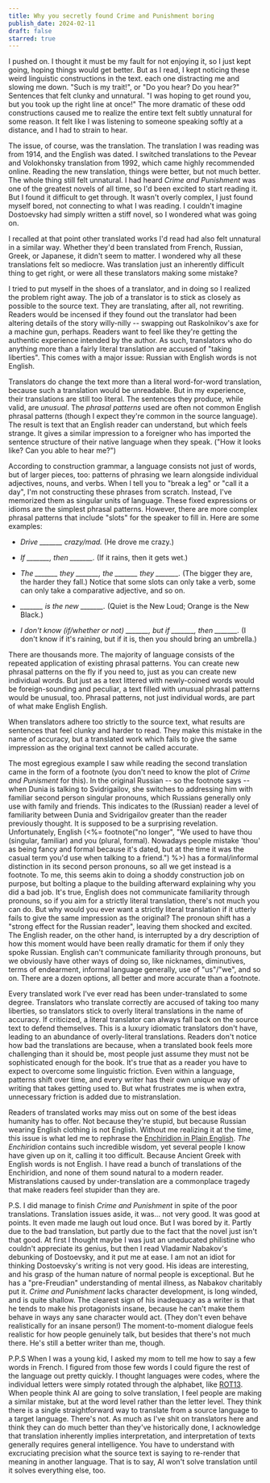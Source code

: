 ```yaml
---
title: Why you secretly found Crime and Punishment boring
publish_date: 2024-02-11
draft: false
starred: true
---
```


I pushed on. I thought it must be my fault for not enjoying it, so I just kept going, hoping things would get better. But as I read, I kept noticing these weird linguistic constructions in the text. each one distracting me and slowing me down. "Such is my trait!", or "Do you hear? Do you hear?" Sentences that felt clunky and unnatural. "I was hoping to get round you, but you took up the right line at once!" The more dramatic of these odd constructions caused me to realize the entire text felt subtly unnatural for some reason. It felt like I was listening to someone speaking softly at a distance, and I had to strain to hear.

The issue, of course, was the translation. The translation I was reading was from 1914, and the English was dated. I switched translations to the Pevear and Volokhonsky translation from 1992, which came highly recommended online. Reading the new translation, things were better, but not much better. The whole thing still felt unnatural. I had heard *Crime and Punishment* was one of the greatest novels of all time, so I'd been excited to start reading it. But I found it difficult to get through. It wasn't overly complex, I just found myself bored, not connecting to what I was reading. I couldn't imagine Dostoevsky had simply written a stiff novel, so I wondered what was going on.

I recalled at that point other translated works I'd read had also felt unnatural in a similar way. Whether they'd been translated from French, Russian, Greek, or Japanese, it didn't seem to matter. I wondered why all these translations felt so mediocre. Was translation just an inherently difficult thing to get right, or were all these translators making some mistake?

I tried to put myself in the shoes of a translator, and in doing so I realized the problem right away. The job of a translator is to stick as closely as possible to the source text. They are translating, after all, not rewriting. Readers would be incensed if they found out the translator had been altering details of the story willy-nilly -- swapping out Raskolnikov's axe for a machine gun, perhaps. Readers want to feel like they're getting the authentic experience intended by the author. As such, translators who do anything more than a fairly literal translation are accused of "taking liberties". This comes with a major issue: Russian with English words is not English.

Translators do change the text more than a literal word-for-word translation, because such a translation would be unreadable. But in my experience, their translations are still too literal. The sentences they produce, while valid, are _unusual_. The _phrasal patterns_ used are often not common English phrasal patterns (though I expect they're common in the source language). The result is text that an English reader can understand, but which feels strange. It gives a similar impression to a foreigner who has imported the sentence structure of their native language when they speak. ("How it looks like? Can you able to hear me?")

According to construction grammar, a language consists not just of words, but of larger pieces, too: patterns of phrasing we learn alongside individual adjectives, nouns, and verbs. When I tell you to "break a leg" or "call it a day", I'm not constructing these phrases from scratch. Instead, I've memorized them as singular units of language. These fixed expressions or idioms are the simplest phrasal patterns. However, there are more complex phrasal patterns that include "slots" for the speaker to fill in. Here are some examples:

- _Drive \_\_\_\_\_\_\_ crazy/mad._ (He drove me crazy.)

- _If \_\_\_\_\_\_\_, then \_\_\_\_\_\_\_._ (If it rains, then it gets wet.)

- _The \_\_\_\_\_\_\_ they \_\_\_\_\_\_\_, the \_\_\_\_\_\_\_ they \_\_\_\_\_\_\_._ (The bigger they are, the harder they fall.) Notice that some slots can only take a verb, some can only take a comparative adjective, and so on.

- _\_\_\_\_\_\_\_ is the new \_\_\_\_\_\_\_._ (Quiet is the New Loud; Orange is the New Black.)

- _I don't know (if/whether or not) \_\_\_\_\_\_\_, but if \_\_\_\_\_\_\_, then \_\_\_\_\_\_\_._ (I don't know if it's raining, but if it is, then you should bring an umbrella.)

There are thousands more. The majority of language consists of the repeated application of existing phrasal patterns. You can create new phrasal patterns on the fly if you need to, just as you can create new individual words. But just as a text littered with newly-coined words would be foreign-sounding and peculiar, a text filled with unusual phrasal patterns would be unusual, too. Phrasal patterns, not just individual words, are part of what make English English.

When translators adhere too strictly to the source text, what results are sentences that feel clunky and harder to read. They make this mistake in the name of accuracy, but a translated work which fails to give the same impression as the original text cannot be called accurate.

The most egregious example I saw while reading the second translation came in the form of a footnote (you don't need to know the plot of _Crime and Punisment_ for this). In the original Russian -- so the footnote says -- when Dunia is talking to Svidrigailov, she switches to addressing him with familiar second person singular pronouns, which Russians generally only use with family and friends. This indicates to the (Russian) reader a level of familiarity between Dunia and Svidrigailov greater than the reader previously thought. It is supposed to be a surprising revelation. Unfortunately, English (<%= footnote("no longer", "We used to have thou (singular, familiar) and you (plural, formal). Nowadays people mistake 'thou' as being fancy and formal because it's dated, but at the time it was the casual term you'd use when talking to a friend.") %>) has a formal/informal distinction in its second person pronouns, so all we get instead is a footnote. To me, this seems akin to doing a shoddy construction job on purpose, but bolting a plaque to the building afterward explaining why you did a bad job. It's true, English does not communicate familiarity through pronouns, so if you aim for a strictly literal translation, there's not much you can do. But why would you ever want a strictly literal translation if it utterly fails to give the same impression as the original? The pronoun shift has a "strong effect for the Russian reader", leaving them shocked and excited. The English reader, on the other hand, is interrupted by a dry description of how this moment would have been really dramatic for them if only they spoke Russian. English can't communicate familiarity through pronouns, but we obviously have other ways of doing so, like nicknames, diminutives, terms of endearment, informal language generally, use of "us"/"we", and so on. There are a dozen options, all better and more accurate than a footnote.

Every translated work I've ever read has been under-translated to some degree. Translators who translate correctly are accused of taking too many liberties, so translators stick to overly literal translations in the name of accuracy. If criticized, a literal translator can always fall back on the source text to defend themselves. This is a luxury idiomatic translators don't have, leading to an abundance of overly-literal translations. Readers don't notice how bad the translations are because, when a translated book feels more challenging than it should be, most people just assume they must not be sophisticated enough for the book. It's true that as a reader you have to expect to overcome some linguistic friction. Even within a language, patterns shift over time, and every writer has their own unique way of writing that takes getting used to. But what frustrates me is when extra, unnecessary friction is added due to mistranslation.

Readers of translated works may miss out on some of the best ideas humanity has to offer. Not because they're stupid, but because Russian wearing English clothing is not English. Without me realizing it at the time, this issue is what led me to rephrase the [Enchiridion in Plain English]([https://taylor.gl/blog/3](https://taylor.gl/blog/3)). _The Enchiridion_ contains such incredible wisdom, yet several people I know have given up on it, calling it too difficult. Because Ancient Greek with English words is not English. I have read a bunch of translations of the Enchiridion, and none of them sound natural to a modern reader. Mistranslations caused by under-translation are a commonplace tragedy that make readers feel stupider than they are.

P.S. I did manage to finish _Crime and Punishment_ in spite of the poor translations. Translation issues aside, it was... not very good. It was good at points. It even made me laugh out loud once. But I was bored by it. Partly due to the bad translation, but partly due to the fact that the novel just isn't that good. At first I thought maybe I was just an uneducated philistine who couldn't appreciate its genius, but then I read Vladamir Nabakov's debunking of Dostoevsky, and it put me at ease. I am not an idiot for thinking Dostoevsky's writing is not very good. His ideas are interesting, and his grasp of the human nature of normal people is exceptional. But he has a "pre-Freudian" understanding of mental illness, as Nabakov charitably put it. _Crime and Punishment_ lacks character development, is long winded, and is quite shallow. The clearest sign of his inadequacy as a writer is that he tends to make his protagonists insane, because he can't make them behave in ways any sane character would act. (They don't even behave realistically for an insane person!) The moment-to-moment dialogue feels realistic for how people genuinely talk, but besides that there's not much there. He's still a better writer than me, though.

P.P.S When I was a young kid, I asked my mom to tell me how to say a few words in French. I figured from those few words I could figure the rest of the language out pretty quickly. I thought languages were codes, where the individual letters were simply rotated through the alphabet, like [ROT13]([https://en.wikipedia.org/wiki/ROT13](https://en.wikipedia.org/wiki/ROT13)). When people think AI are going to solve translation, I feel people are making a similar mistake, but at the word level rather than the letter level. They think there is a single straightforward way to translate from a source language to a target language. There's not. As much as I've shit on translators here and think they can do much better than they've historically done, I acknowledge that translation inherently implies interpretation, and interpretation of texts generally requires general intelligence. You have to understand with excruciating precision what the source text is saying to re-render that meaning in another language. That is to say, AI won't solve translation until it solves everything else, too.
